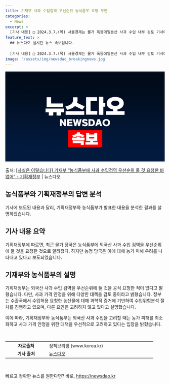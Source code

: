 ```yaml
---
title: 기재부 사과 수입검역 우선순위 농식품부 요청 부인
categories:
  - News
excerpt: >
  [기사 내용] □ 2024.3.7.(목) 서울경제는 물가 폭등에일본산 사과 수입 내부 검토 기사에서, ㅇ 물…
feature_text: >
  ## 뉴스다오 실시간 뉴스 속보입니다.

  [기사 내용] □ 2024.3.7.(목) 서울경제는 물가 폭등에일본산 사과 수입 내부 검토 기사에서, ㅇ 물…
image: '/assets/img/newsdao_breakingnews.jpg'
---
```


![뉴스다오 속보](/assets/img/newsdao_breakingnews.jpg)

<p>출처: <a href="https://newsdao.kr/3303" rel="dofollow">[사실은 이렇습니다] 기재부 “농식품부에 사과 수입검역 우선순위 둘 것 요청한 바 없어” - 기획재정부</a> | 뉴스다오</p>

<h2 data-ke-size="size26">농식품부와 기획재정부의 답변 분석</h2>
기사에 보도된 내용과 달리, 기획재정부와 농식품부가 발표한 내용을 분석한 결과를 설명하겠습니다.

<h2 data-ke-size="size24">기사 내용 요약</h2>
기획재정부에 따르면, 최근 물가 당국은 농식품부에 외국산 사과 수입 검역을 우선순위에 둘 것을 요청한 것으로 알려졌다. 하지만 농정 당국은 이에 대해 농가 피해 우려를 나타내고 있다고 보도되었습니다. 

<h2 data-ke-size="size24">기재부와 농식품부의 설명</h2>
기획재정부는 외국산 사과 수입 검역을 우선순위에 둘 것을 공식 요청한 적이 없다고 밝혔습니다. 다만, 사과 가격 안정을 위해 다양한 대책을 검토 중이라고 밝혔습니다. 정부는 수출국에서 수입허용 요청한 농산물에 대해 과학적 증거에 기반하여 수입위험분석 절차를 진행하고 있으며, 다른 요인은 고려하지 않고 있다고 설명했습니다.

이에 따라, 기획재정부와 농식품부는 외국산 사과 수입을 고려할 때는 농가 피해를 최소화하고 사과 가격 안정을 위한 대책을 우선적으로 고려하고 있다는 입장을 밝혔습니다.

<p data-ke-size="size16">&nbsp;</p>

<table>
  <colgroup>
    <col width="118" style="width: 88pt;" />
    <col width="323" style="width: 242pt;" />
  </colgroup>
  <tbody>
    <tr>
      <td style="text-align: center; width: 88pt; height: 17px;"><b>자료출처</b></td>
      <td style="width: 242pt; height: 17px;">정책브리핑 (www.korea.kr)</td>
    </tr>
    <tr>
      <td style="text-align: center; height: 17px;"><b>기사 출처</b></td>
      <td style="height: 17px;"><a href="https://newsdao.kr/3303">뉴스다오</a></td>
    </tr>
  </tbody>
</table>
<p data-ke-size="size16">&nbsp;</p> 

빠르고 정확한 뉴스를 원한다면? 바로, <a href="https://newsdao.kr" rel="dofollow">https://newsdao.kr</a>


